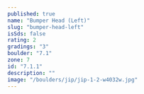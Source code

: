 ```yaml
---
published: true
name: "Bumper Head (Left)"
slug: "bumper-head-left"
isSds: false
rating: 2
gradings: "3"
boulder: "7.1"
zone: 7
id: "7.1.1"
description: ""
image: "/boulders/jip/jip-1-2-w4032w.jpg"
---
```




